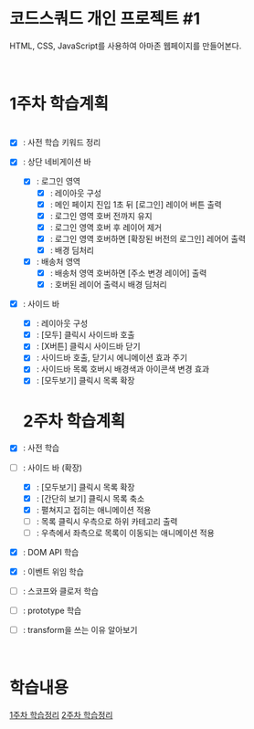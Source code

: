 # 코드스쿼드 개인 프로젝트 #1

HTML, CSS, JavaScript를 사용하여 아마존 웹페이지를 만들어본다.

</br>

# 1주차 학습계획

#

- [x] : 사전 학습 키워드 정리
- [x] : 상단 네비게이션 바
  - [x] : 로그인 영역
    - [x] : 레이아웃 구성
    - [x] : 메인 페이지 진입 1초 뒤 [로그인] 레이어 버튼 출력
    - [x] : 로그인 영역 호버 전까지 유지
    - [x] : 로그인 영역 호버 후 레이어 제거
    - [x] : 로그인 영역 호버하면 [확장된 버전의 로그인] 레어어 출력
    - [x] : 배경 딤처리
  - [x] : 배송처 영역
    - [x] : 배송처 영역 호버하면 [주소 변경 레이어] 출력
    - [x] : 호버된 레이어 출력시 배경 딤처리
- [x] : 사이드 바

  - [x] : 레이아웃 구성
  - [x] : [모두] 클릭시 사이드바 호출
  - [x] : [X버튼] 클릭시 사이드바 닫기
  - [x] : 사이드바 호출, 닫기시 에니메이션 효과 주기
  - [x] : 사이드바 목록 호버시 배경색과 아이콘색 변경 효과
  - [x] : [모두보기] 클릭시 목록 확장

  # 2주차 학습계획

- [x] : 사전 학습
- [ ] : 사이드 바 (확장)
  - [x] : [모두보기] 클릭시 목록 확장
  - [x] : [간단히 보기] 클릭시 목록 축소
  - [x] : 펼쳐지고 접히는 애니메이션 적용
  - [ ] : 목록 클릭시 우측으로 하위 카테고리 출력
  - [ ] : 우측에서 좌측으로 목록이 이동되는 애니메이션 적용
- [x] : DOM API 학습
- [x] : 이벤트 위임 학습
- [ ] : 스코프와 클로저 학습
- [ ] : prototype 학습
- [ ] : transform을 쓰는 이유 알아보기

</br>

# 학습내용

[1주차 학습정리](https://stitch-dart-ccd.notion.site/FS-1-6662064ee3424e239fbdfc70219861fb)
[2주차 학습정리](https://stitch-dart-ccd.notion.site/FE-2-e7bb31fa82e94bbf9c4978b1641c8834)
